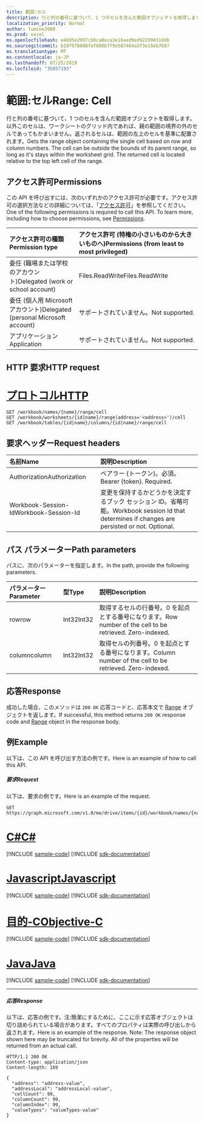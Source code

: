 ```yaml
---
title: 範囲:セル
description: 行と列の番号に基づいて、1 つのセルを含んだ範囲オブジェクトを取得します。以外このセルは、ワークシートのグリッド内であれば、親の範囲の境界の外のセルであってもかまいません。返されるセルは、範囲の左上のセルを基準に配置されます。
localization_priority: Normal
author: lumine2008
ms.prod: excel
ms.openlocfilehash: e48d5e2997cb8ca0eca3e16aed9ed92299031ddb
ms.sourcegitcommit: b18f978808fef800bff9e587464a5f3e18eb7687
ms.translationtype: MT
ms.contentlocale: ja-JP
ms.lasthandoff: 07/25/2019
ms.locfileid: "35857193"
---
```

# <a name="range-cell"></a><span data-ttu-id="78b14-105">範囲:セル</span><span class="sxs-lookup"><span data-stu-id="78b14-105">Range: Cell</span></span>

<span data-ttu-id="78b14-p102">行と列の番号に基づいて、1 つのセルを含んだ範囲オブジェクトを取得します。以外このセルは、ワークシートのグリッド内であれば、親の範囲の境界の外のセルであってもかまいません。返されるセルは、範囲の左上のセルを基準に配置されます。</span><span class="sxs-lookup"><span data-stu-id="78b14-p102">Gets the range object containing the single cell based on row and column numbers. The cell can be outside the bounds of its parent range, so long as it's stays within the worksheet grid. The returned cell is located relative to the top left cell of the range.</span></span>
## <a name="permissions"></a><span data-ttu-id="78b14-109">アクセス許可</span><span class="sxs-lookup"><span data-stu-id="78b14-109">Permissions</span></span>
<span data-ttu-id="78b14-p103">この API を呼び出すには、次のいずれかのアクセス許可が必要です。アクセス許可の選択方法などの詳細については、「[アクセス許可](/graph/permissions-reference)」を参照してください。</span><span class="sxs-lookup"><span data-stu-id="78b14-p103">One of the following permissions is required to call this API. To learn more, including how to choose permissions, see [Permissions](/graph/permissions-reference).</span></span>

|<span data-ttu-id="78b14-112">アクセス許可の種類</span><span class="sxs-lookup"><span data-stu-id="78b14-112">Permission type</span></span>      | <span data-ttu-id="78b14-113">アクセス許可 (特権の小さいものから大きいものへ)</span><span class="sxs-lookup"><span data-stu-id="78b14-113">Permissions (from least to most privileged)</span></span>              |
|:--------------------|:---------------------------------------------------------|
|<span data-ttu-id="78b14-114">委任 (職場または学校のアカウント)</span><span class="sxs-lookup"><span data-stu-id="78b14-114">Delegated (work or school account)</span></span> | <span data-ttu-id="78b14-115">Files.ReadWrite</span><span class="sxs-lookup"><span data-stu-id="78b14-115">Files.ReadWrite</span></span>    |
|<span data-ttu-id="78b14-116">委任 (個人用 Microsoft アカウント)</span><span class="sxs-lookup"><span data-stu-id="78b14-116">Delegated (personal Microsoft account)</span></span> | <span data-ttu-id="78b14-117">サポートされていません。</span><span class="sxs-lookup"><span data-stu-id="78b14-117">Not supported.</span></span>    |
|<span data-ttu-id="78b14-118">アプリケーション</span><span class="sxs-lookup"><span data-stu-id="78b14-118">Application</span></span> | <span data-ttu-id="78b14-119">サポートされていません。</span><span class="sxs-lookup"><span data-stu-id="78b14-119">Not supported.</span></span> |

## <a name="http-request"></a><span data-ttu-id="78b14-120">HTTP 要求</span><span class="sxs-lookup"><span data-stu-id="78b14-120">HTTP request</span></span>

# <a name="httptabhttp"></a>[<span data-ttu-id="78b14-121">プロトコル</span><span class="sxs-lookup"><span data-stu-id="78b14-121">HTTP</span></span>](#tab/http)
<!-- { "blockType": "ignored" } -->
```http
GET /workbook/names/{name}/range/cell
GET /workbook/worksheets/{id|name}/range(address='<address>')/cell
GET /workbook/tables/{id|name}/columns/{id|name}/range/cell

```
## <a name="request-headers"></a><span data-ttu-id="78b14-122">要求ヘッダー</span><span class="sxs-lookup"><span data-stu-id="78b14-122">Request headers</span></span>
| <span data-ttu-id="78b14-123">名前</span><span class="sxs-lookup"><span data-stu-id="78b14-123">Name</span></span>       | <span data-ttu-id="78b14-124">説明</span><span class="sxs-lookup"><span data-stu-id="78b14-124">Description</span></span>|
|:---------------|:----------|
| <span data-ttu-id="78b14-125">Authorization</span><span class="sxs-lookup"><span data-stu-id="78b14-125">Authorization</span></span>  | <span data-ttu-id="78b14-p104">ベアラー {トークン}。必須。</span><span class="sxs-lookup"><span data-stu-id="78b14-p104">Bearer {token}. Required.</span></span> |
| <span data-ttu-id="78b14-128">Workbook-Session-Id</span><span class="sxs-lookup"><span data-stu-id="78b14-128">Workbook-Session-Id</span></span>  | <span data-ttu-id="78b14-p105">変更を保持するかどうかを決定するブック セッション ID。省略可能。</span><span class="sxs-lookup"><span data-stu-id="78b14-p105">Workbook session Id that determines if changes are persisted or not. Optional.</span></span>|

## <a name="path-parameters"></a><span data-ttu-id="78b14-131">パス パラメーター</span><span class="sxs-lookup"><span data-stu-id="78b14-131">Path parameters</span></span>
<span data-ttu-id="78b14-132">パスに、次のパラメーターを指定します。</span><span class="sxs-lookup"><span data-stu-id="78b14-132">In the path, provide the following parameters.</span></span>

| <span data-ttu-id="78b14-133">パラメーター</span><span class="sxs-lookup"><span data-stu-id="78b14-133">Parameter</span></span>    | <span data-ttu-id="78b14-134">型</span><span class="sxs-lookup"><span data-stu-id="78b14-134">Type</span></span>   |<span data-ttu-id="78b14-135">説明</span><span class="sxs-lookup"><span data-stu-id="78b14-135">Description</span></span>|
|:---------------|:--------|:----------|
|<span data-ttu-id="78b14-136">row</span><span class="sxs-lookup"><span data-stu-id="78b14-136">row</span></span>|<span data-ttu-id="78b14-137">Int32</span><span class="sxs-lookup"><span data-stu-id="78b14-137">Int32</span></span>|<span data-ttu-id="78b14-p106">取得するセルの行番号。0 を起点とする番号になります。</span><span class="sxs-lookup"><span data-stu-id="78b14-p106">Row number of the cell to be retrieved. Zero-indexed.</span></span>|
|<span data-ttu-id="78b14-140">column</span><span class="sxs-lookup"><span data-stu-id="78b14-140">column</span></span>|<span data-ttu-id="78b14-141">Int32</span><span class="sxs-lookup"><span data-stu-id="78b14-141">Int32</span></span>|<span data-ttu-id="78b14-p107">取得セルの列番号。0 を起点とする番号になります。</span><span class="sxs-lookup"><span data-stu-id="78b14-p107">Column number of the cell to be retrieved. Zero-indexed.</span></span>|

## <a name="response"></a><span data-ttu-id="78b14-144">応答</span><span class="sxs-lookup"><span data-stu-id="78b14-144">Response</span></span>

<span data-ttu-id="78b14-145">成功した場合、このメソッドは `200 OK` 応答コードと、応答本文で [Range](../resources/range.md) オブジェクトを返します。</span><span class="sxs-lookup"><span data-stu-id="78b14-145">If successful, this method returns `200 OK` response code and [Range](../resources/range.md) object in the response body.</span></span>

## <a name="example"></a><span data-ttu-id="78b14-146">例</span><span class="sxs-lookup"><span data-stu-id="78b14-146">Example</span></span>
<span data-ttu-id="78b14-147">以下は、この API を呼び出す方法の例です。</span><span class="sxs-lookup"><span data-stu-id="78b14-147">Here is an example of how to call this API.</span></span>
##### <a name="request"></a><span data-ttu-id="78b14-148">要求</span><span class="sxs-lookup"><span data-stu-id="78b14-148">Request</span></span>
<span data-ttu-id="78b14-149">以下は、要求の例です。</span><span class="sxs-lookup"><span data-stu-id="78b14-149">Here is an example of the request.</span></span>
<!--{
  "blockType": "request",
  "isComposable": true,
  "name": "range_cell"
}-->
```http
GET https://graph.microsoft.com/v1.0/me/drive/items/{id}/workbook/names/{name}/range/cell(row=5,column=6)
```
# <a name="ctabcsharp"></a>[<span data-ttu-id="78b14-150">C#</span><span class="sxs-lookup"><span data-stu-id="78b14-150">C#</span></span>](#tab/csharp)
[!INCLUDE [sample-code](../includes/snippets/csharp/range-cell-csharp-snippets.md)]
[!INCLUDE [sdk-documentation](../includes/snippets/snippets-sdk-documentation-link.md)]

# <a name="javascripttabjavascript"></a>[<span data-ttu-id="78b14-151">Javascript</span><span class="sxs-lookup"><span data-stu-id="78b14-151">Javascript</span></span>](#tab/javascript)
[!INCLUDE [sample-code](../includes/snippets/javascript/range-cell-javascript-snippets.md)]
[!INCLUDE [sdk-documentation](../includes/snippets/snippets-sdk-documentation-link.md)]

# <a name="objective-ctabobjc"></a>[<span data-ttu-id="78b14-152">目的-C</span><span class="sxs-lookup"><span data-stu-id="78b14-152">Objective-C</span></span>](#tab/objc)
[!INCLUDE [sample-code](../includes/snippets/objc/range-cell-objc-snippets.md)]
[!INCLUDE [sdk-documentation](../includes/snippets/snippets-sdk-documentation-link.md)]

# <a name="javatabjava"></a>[<span data-ttu-id="78b14-153">Java</span><span class="sxs-lookup"><span data-stu-id="78b14-153">Java</span></span>](#tab/java)
[!INCLUDE [sample-code](../includes/snippets/java/range-cell-java-snippets.md)]
[!INCLUDE [sdk-documentation](../includes/snippets/snippets-sdk-documentation-link.md)]

---


##### <a name="response"></a><span data-ttu-id="78b14-154">応答</span><span class="sxs-lookup"><span data-stu-id="78b14-154">Response</span></span>
<span data-ttu-id="78b14-p108">以下は、応答の例です。注:簡潔にするために、ここに示す応答オブジェクトは切り詰められている場合があります。すべてのプロパティは実際の呼び出しから返されます。</span><span class="sxs-lookup"><span data-stu-id="78b14-p108">Here is an example of the response. Note: The response object shown here may be truncated for brevity. All of the properties will be returned from an actual call.</span></span>
<!-- {
  "blockType": "response",
  "truncated": true,
  "@odata.type": "microsoft.graph.workbookRange"
} -->
```http
HTTP/1.1 200 OK
Content-type: application/json
Content-length: 169

{
  "address": "address-value",
  "addressLocal": "addressLocal-value",
  "cellCount": 99,
  "columnCount": 99,
  "columnIndex": 99,
  "valueTypes": "valueTypes-value"
}
```

<!-- uuid: 8fcb5dbc-d5aa-4681-8e31-b001d5168d79
2015-10-25 14:57:30 UTC -->
<!-- {
  "type": "#page.annotation",
  "description": "Range: Cell",
  "keywords": "",
  "section": "documentation",
  "tocPath": "",
  "suppressions": [
  ]
}-->
